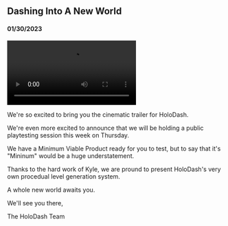 ## Dashing Into A New World

#### 01/30/2023

<video className="post-img" controls> 
  <source src="trailer.mp4" type="video/mp4">
</video>

We're so excited to bring you the cinematic trailer for HoloDash.

We're even more excited to announce that we will be holding a public playtesting session this week on Thursday.

We have a Minimum Viable Product ready for you to test, but to say that it's "Mininum" would be a huge understatement.

Thanks to the hard work of Kyle, we are pround to present HoloDash's very own procedual level generation system.

A whole new world awaits you.

We'll see you there,

The HoloDash Team
